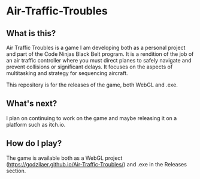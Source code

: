 # Air-Traffic-Troubles
 
## What is this?
Air Traffic Troubles is a game I am developing both as a personal project and part of the Code Ninjas Black Belt program. It is a rendition of the job of an air traffic controller where you must direct planes to safely navigate and prevent collisions or significant delays. It focuses on the aspects of multitasking and strategy for sequencing aircraft.

This repository is for the releases of the game, both WebGL and .exe.

## What's next?
I plan on continuing to work on the game and maybe releasing it on a platform such as itch.io.

## How do I play?
The game is available both as a WebGL project (https://godzilaer.github.io/Air-Traffic-Troubles/) and .exe in the Releases section.
